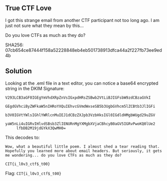 ## True CTF Love
I got this strange email from another CTF participant not too long ago. I am just not sure what they mean by this...

Do you love CTFs as much as they do?

SHA256: 07cb654ce87444f158a52228848eb4eb501738913dfca44a2f227fb73ee9ed4b

## Solution

Looking at the .eml file in a text editor, you can notice a base64 encrypted string in the DKIM Signature:

```
V293LCB3aGF0IGEgYmVhdXRpZnVsIGxpdHRsZSBwb2VtLiBJIGFsbW9zdCBzaGVkI
	 GEgdGVhciByZWFkaW5nIHRoYXQuIEhvcGVmdWxseSB5b3UgbGVhcm5lZCBtb3JlIGFi
	 b3V0IGVtYWlsIGhlYWRlcnMuIEJ1dCBzZXJpb3VzbHksIGl0IGdldHMgbWUgd29uZGV
	 yaW5nLi4uIGRvIHlvdSBsb3ZlIENURnMgYXMgbXVjaCBhcyB0aGV5IGRvPwoKQ0lUe2
	 lfbDB2M19jdGYkX3QwMH0=
```
This decodes to:

```
Wow, what a beautiful little poem. I almost shed a tear reading that. Hopefully you learned more about email headers. But seriously, it gets me wondering... do you love CTFs as much as they do?

CIT{i_l0v3_ctf$_t00}
```

Flag: `CIT{i_l0v3_ctf$_t00}
`